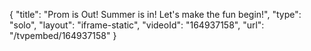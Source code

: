 {
    "title": "Prom is Out! Summer is in! Let's make the fun begin!",
    "type": "solo",
    "layout": "iframe-static",
    "videoId": "164937158",
    "url": "\/tvpembed\/164937158"
}